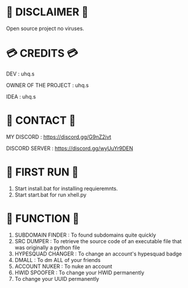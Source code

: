 # 🚨 DISCLAIMER 🚨

Open source project no viruses.


# 💳  CREDITS 💳

DEV                  : uhq.s

OWNER OF THE PROJECT : uhq.s

IDEA                 : uhq.s


# 📱 CONTACT 📱

MY DISCORD : https://discord.gg/G9nZ2jvt

DISCORD SERVER : https://discord.gg/wyUuYr9DEN


# 🥇 FIRST RUN 🥇

1. Start install.bat for installing  requieremnts.
2. Start start.bat for run xhell.py



# 📖 FUNCTION 📖

1. SUBDOMAIN FINDER  : To found subdomains quite quickly
2. SRC DUMPER        : To retrieve the source code of an executable file that was originally a python file
3. HYPESQUAD CHANGER : To change an account's hypesquad badge
4. DMALL             : To dm ALL of your friends
5. ACCOUNT NUKER     : To nuke an account
6. HWID SPOOFER      : To change your HWID permanently
7. To change your UUID permanently





